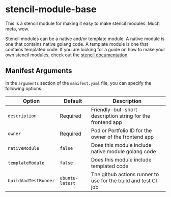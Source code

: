 # stencil-module-base

This is a stencil module for making it easy to make stencil modules.  Much meta, wow.

Stencil modules can be a native and/or template module.  A native module is one that contains native golang code.  A template module is one that contains templated code.  If you are looking for a guide on how to make your own stencil modules, check out the [stencil documentation](https://stencil.rgst.io/).

## Manifest Arguments

In the `arguments` section of the `manifest.yaml` file, you can specify the following options:

| Option               | Default         | Description                                                    |
| -------------------- | --------------- | -------------------------------------------------------------- |
| `description`        | Required        | Friendly-but-short description string for the frontend app     |
| `owner`              | Required        | Pod or Portfolio ID for the owner of the frontend app          |
| `nativeModule`       | `false`         | Does this module include native module golang code             |
| `templateModule`     | `false`         | Does this module include templated code                        |
| `buildAndTestRunner` | `ubuntu-latest` | The github actions runner to use for the build and test CI job |
